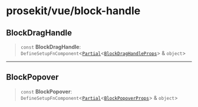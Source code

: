# prosekit/vue/block-handle

<a id="BlockDragHandle" name="BlockDragHandle"></a>

## BlockDragHandle

> `const` **BlockDragHandle**: `DefineSetupFnComponent`\<[`Partial`](https://www.typescriptlang.org/docs/handbook/utility-types.html#partialtype)\<[`BlockDragHandleProps`](../web/block-handle.md#BlockDragHandleProps)\> & `object`\>

***

<a id="BlockPopover" name="BlockPopover"></a>

## BlockPopover

> `const` **BlockPopover**: `DefineSetupFnComponent`\<[`Partial`](https://www.typescriptlang.org/docs/handbook/utility-types.html#partialtype)\<[`BlockPopoverProps`](../web/block-handle.md#BlockPopoverProps)\> & `object`\>
